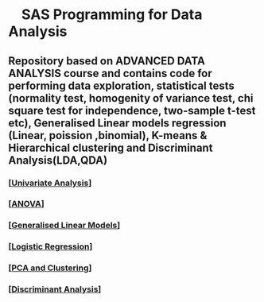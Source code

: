 # &nbsp; &nbsp; SAS Programming for Data Analysis

## Repository based on ADVANCED DATA ANALYSIS course and contains code for performing data exploration, statistical tests (normality test, homogenity of variance test, chi square test for independence, two-sample t-test etc), Generalised Linear models regression (Linear, poission ,binomial), K-means & Hierarchical clustering and Discriminant Analysis(LDA,QDA)

### [[Univariate Analysis](https://github.com/bandjay/SAS-programming/blob/master/UnivariateAnalysis.sas)]

### [[ANOVA](https://github.com/bandjay/SAS-programming/blob/master/ANOVA.sas)]

### [[Generalised Linear Models](https://github.com/bandjay/SAS-programming/blob/master/GeneralisedLinearModels.sas)]

### [[Logistic Regression](https://github.com/bandjay/SAS-programming/blob/master/LogisticRegression.sas)]

### [[PCA and Clustering](https://github.com/bandjay/SAS-programming/blob/master/PCA_Clustering.sas)]

### [[Discriminant Analysis](https://github.com/bandjay/SAS-programming/blob/master/DiscriminantAnalysis.sas)]